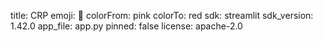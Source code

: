 title: CRP
emoji: 🐢
colorFrom: pink
colorTo: red
sdk: streamlit
sdk_version: 1.42.0
app_file: app.py
pinned: false
license: apache-2.0
